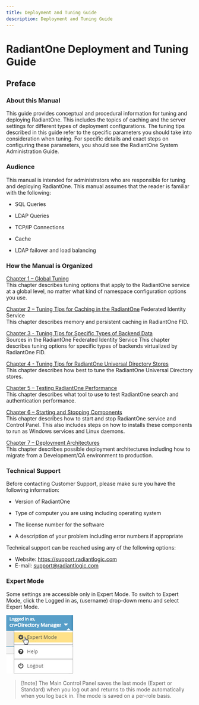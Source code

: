 ```yaml
---
title: Deployment and Tuning Guide
description: Deployment and Tuning Guide
---
```


# RadiantOne Deployment and Tuning Guide

## Preface

### About this Manual

This guide provides conceptual and procedural information for tuning and deploying RadiantOne. This includes the topics of caching and the server settings for different types of deployment configurations. The tuning tips described in this guide refer to the specific parameters you should take into consideration when tuning. For specific details and exact steps on configuring these parameters, you should see the RadiantOne System Administration Guide.

### Audience

This manual is intended for administrators who are responsible for tuning and deploying RadiantOne.  This manual assumes that the reader is familiar with the following: 

-	SQL Queries

-	LDAP Queries

-	TCP/IP Connections

-	Cache

-	LDAP failover and load balancing

### How the Manual is Organized

[Chapter 1 – Global Tuning](01-global-tuning)
<br>This chapter describes tuning options that apply to the RadiantOne service at a global level, no matter what kind of namespace configuration options you use.

[Chapter 2 – Tuning Tips for Caching in the RadiantOne](02-tuning-tips-for-caching-in-radiantone.md) Federated Identity Service 
<br> This chapter describes memory and persistent caching in RadiantOne FID.

[Chapter 3 - Tuning Tips for Specific Types of Backend Data](03-tuning-tips-for-specific-types-of-backend-data-sources.md) <br>Sources in the RadiantOne Federated Identity Service
This chapter describes tuning options for specific types of backends virtualized by RadiantOne FID.  

[Chapter 4 - Tuning Tips for RadiantOne Universal Directory Stores](04-tuning-tips-radiantone-universal-directory.md)
<br> This chapter describes how best to tune the RadiantOne Universal Directory stores.

[Chapter 5 – Testing RadiantOne Performance](05-testing-radiantone-performance.md)
<br> This chapter describes what tool to use to test RadiantOne search and authentication performance.

[Chapter 6 – Starting and Stopping Components](06-starting-and-stopping-components-and-services.md)
<br> This chapter describes how to start and stop RadiantOne service and Control Panel. This also includes steps on how to installs these components to run as Windows services and Linux daemons.

[Chapter 7 – Deployment Architectures](07-deployment-architecture.md)
<br> This chapter describes possible deployment architectures including how to migrate from a Development/QA environment to production. 

### Technical Support

Before contacting Customer Support, please make sure you have the following information:
-	Version of RadiantOne

-	Type of computer you are using including operating system

-	The license number for the software

-	A description of your problem including error numbers if appropriate

Technical support can be reached using any of the following options:
-	Website: https://support.radiantlogic.com
-	E-mail: support@radiantlogic.com 

### Expert Mode

Some settings are accessible only in Expert Mode. To switch to Expert Mode, click the Logged in as, (username) drop-down menu and select Expert Mode. 

![An image showing ](Media/expert-mode.jpg)

>[!note] The Main Control Panel saves the last mode (Expert or Standard) when you log out and returns to this mode automatically when you log back in. The mode is saved on a per-role basis.
